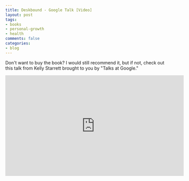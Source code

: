 ```yaml
---
title: Deskbound - Google Talk [Video]
layout: post
tags:
- books
- personal-growth
- health
comments: false
categories:
- blog
---
```


Don't want to buy the book? I would still recommend it, but if not, check out this talk from Kelly Starrett brought to you by "Talks at Google."

<iframe width="560" height="315" src="https://www.youtube.com/embed/kfg_e6YG37U" frameborder="0" allow="autoplay; encrypted-media" allowfullscreen></iframe>